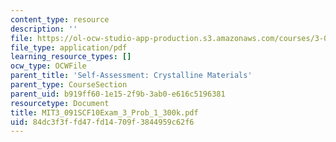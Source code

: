 ```yaml
---
content_type: resource
description: ''
file: https://ol-ocw-studio-app-production.s3.amazonaws.com/courses/3-091sc-introduction-to-solid-state-chemistry-fall-2010/84dc3f3ffd47fd14709f3844959c62f6_MIT3_091SCF10Exam_3_Prob_1_300k.pdf
file_type: application/pdf
learning_resource_types: []
ocw_type: OCWFile
parent_title: 'Self-Assessment: Crystalline Materials'
parent_type: CourseSection
parent_uid: b919ff60-1e15-2f9b-3ab0-e616c5196381
resourcetype: Document
title: MIT3_091SCF10Exam_3_Prob_1_300k.pdf
uid: 84dc3f3f-fd47-fd14-709f-3844959c62f6
---
```

